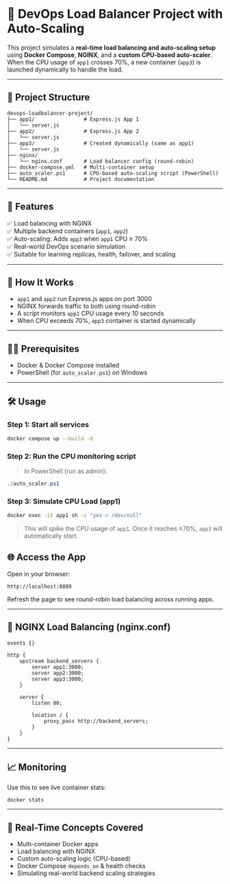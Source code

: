 
# 🐳 DevOps Load Balancer Project with Auto-Scaling

This project simulates a **real-time load balancing and auto-scaling setup** using **Docker Compose**, **NGINX**, and a **custom CPU-based auto-scaler**. When the CPU usage of `app1` crosses 70%, a new container (`app3`) is launched dynamically to handle the load.

---

## 📁 Project Structure

```
devops-loadbalancer-project/
├── app1/                # Express.js App 1
│   └── server.js
├── app2/                # Express.js App 2
│   └── server.js
├── app3/                # Created dynamically (same as app1)
│   └── server.js
├── nginx/
│   └── nginx.conf       # Load balancer config (round-robin)
├── docker-compose.yml   # Multi-container setup
├── auto_scaler.ps1      # CPU-based auto-scaling script (PowerShell)
└── README.md            # Project documentation
```

---

## 🚀 Features

✅ Load balancing with NGINX  
✅ Multiple backend containers (`app1`, `app2`)  
✅ Auto-scaling: Adds `app3` when `app1` CPU ≥ 70%  
✅ Real-world DevOps scenario simulation  
✅ Suitable for learning replicas, health, failover, and scaling

---

## 🧪 How It Works

- `app1` and `app2` run Express.js apps on port 3000
- NGINX forwards traffic to both using round-robin
- A script monitors `app1` CPU usage every 10 seconds
- When CPU exceeds 70%, `app3` container is started dynamically

---

## 🧑‍💻 Prerequisites

- Docker & Docker Compose installed
- PowerShell (for `auto_scaler.ps1`) on Windows

---

## 🛠️ Usage

### Step 1: Start all services
```bash
docker compose up --build -d
```

### Step 2: Run the CPU monitoring script
> In PowerShell (run as admin):
```powershell
./auto_scaler.ps1
```

### Step 3: Simulate CPU Load (app1)
```bash
docker exec -it app1 sh -c "yes > /dev/null"
```

> This will spike the CPU usage of `app1`. Once it reaches ≥70%, `app3` will automatically start.

## 🌐 Access the App

Open in your browser:
```
http://localhost:8080
```

Refresh the page to see round-robin load balancing across running apps.

---

## 📘 NGINX Load Balancing (nginx.conf)

```nginx
events {}

http {
    upstream backend_servers {
        server app1:3000;
        server app2:3000;
        server app3:3000;
    }

    server {
        listen 80;

        location / {
            proxy_pass http://backend_servers;
        }
    }
}
```

---

## 📈 Monitoring

Use this to see live container stats:
```bash
docker stats
```

---

## 🧠 Real-Time Concepts Covered

- Multi-container Docker apps
- Load balancing with NGINX
- Custom auto-scaling logic (CPU-based)
- Docker Compose `depends_on` & health checks
- Simulating real-world backend scaling strategies




